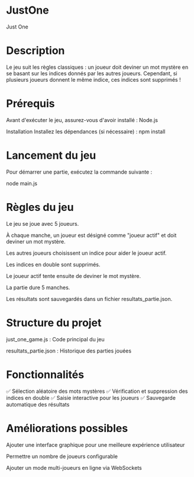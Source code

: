 # JustOne

Just One

# Description

Le jeu suit les règles classiques : un joueur doit deviner un mot mystère en se basant sur les indices donnés par les autres joueurs. Cependant, si plusieurs joueurs donnent le même indice, ces indices sont supprimés !

# Prérequis

Avant d'exécuter le jeu, assurez-vous d'avoir installé :
Node.js

Installation
Installez les dépendances (si nécessaire) :
  npm install


# Lancement du jeu

Pour démarrer une partie, exécutez la commande suivante :

node main.js


# Règles du jeu

Le jeu se joue avec 5 joueurs.

À chaque manche, un joueur est désigné comme "joueur actif" et doit deviner un mot mystère.

Les autres joueurs choisissent un indice pour aider le joueur actif.

Les indices en double sont supprimés.

Le joueur actif tente ensuite de deviner le mot mystère.

La partie dure 5 manches.

Les résultats sont sauvegardés dans un fichier resultats_partie.json.


# Structure du projet

just_one_game.js : Code principal du jeu

resultats_partie.json : Historique des parties jouées


# Fonctionnalités

✅ Sélection aléatoire des mots mystères
✅ Vérification et suppression des indices en double
✅ Saisie interactive pour les joueurs
✅ Sauvegarde automatique des résultats


# Améliorations possibles

Ajouter une interface graphique pour une meilleure expérience utilisateur

Permettre un nombre de joueurs configurable

Ajouter un mode multi-joueurs en ligne via WebSockets
